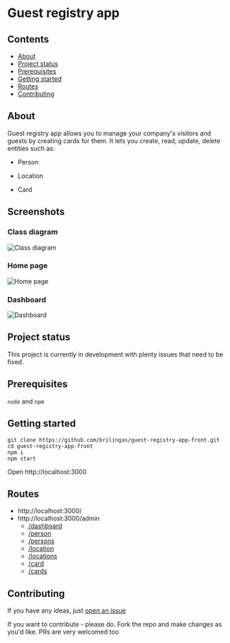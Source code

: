 # Guest registry app

## Contents
- [About](#about)
- [Project status](#project-status)
- [Prerequisites](#prerequisites)
- [Getting started](#getting-started)
- [Routes](#routes)
- [Contributing](#contributing)

## About
Guest registry app allows you to manage your company's visitors and guests by creating cards for them. It lets you create, read, update, delete entities such as:

- Person

- Location

- Card

## Screenshots

### Class diagram

![Class diagram](https://i.imgur.com/dXc2erx.png)

### Home page

![Home page](https://pasteboard.co/K6RCbkb.png)

### Dashboard

![Dashboard](https://pasteboard.co/K6RCqJL.png)


## Project status
This project is currently in development with plenty issues that need to be fixed.

## Prerequisites
`node` and `npm`


## Getting started
```
git clone https://github.com/brilingas/guest-registry-app-front.git
cd guest-registry-app-front
npm i
npm start
```
Open http://localhost:3000

## Routes
- http://localhost:3000/
- http://localhost:3000/admin
    - [/dashboard](http://localhost:3000/admin/dashboard)
    - [/person](http://localhost:3000/admin/person)
    - [/persons](http://localhost:3000/admin/persons)
    - [/location](http://localhost:3000/admin/location)
    - [/locations](http://localhost:3000/admin/locations)
    - [/card](http://localhost:3000/admin/card)
    - [/cards](http://localhost:3000/admin/cards)

## Contributing
If you have any ideas, just [open an issue](https://github.com/brilingas/guest-registry-app-front/issues/new)

If you want to contribute - please do. Fork the repo and make changes as you'd like. PRs are very welcomed too

















